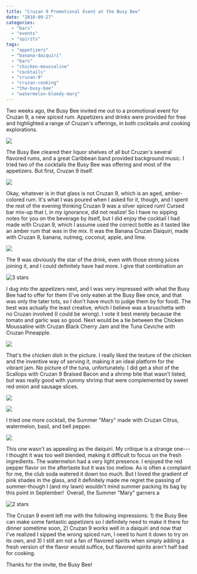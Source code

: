 ```yaml
---
title: "Cruzan 9 Promotional Event at the Busy Bee"
date: "2010-09-27"
categories:
  - "bars"
  - "events"
  - "spirits"
tags:
  - "appetizers"
  - "banana-daiquiri"
  - "bars"
  - "chicken-moussaline"
  - "cocktails"
  - "cruzan-9"
  - "cruzan-cooking"
  - "the-busy-bee"
  - "watermelon-bloody-mary"
---
```


Two weeks ago, the Busy Bee invited me out to a promotional event for Cruzan 9, a new spiced rum. Appetizers and drinks were provided for free and highlighted a range of Cruzan's offerings, in both cocktails and cooking explorations.

![](https://thegourmez-wpmedia.s3.amazonaws.com/2024/07/cruzan02.jpg)

The Busy Bee cleared their liquor shelves of all but Cruzan's several flavored rums, and a great Caribbean band provided background music. I tried two of the cocktails the Busy Bee was offering and most of the appetizers. But first, Cruzan 9 itself.

![](https://thegourmez-wpmedia.s3.amazonaws.com/2024/07/cruzan09.jpg)

Okay, whatever is in that glass is not Cruzan 9, which is an aged, amber-colored rum. It's what I was poured when I asked for it, though, and I spent the rest of the evening thinking Cruzan 9 was a silver spiced rum! Cursed bar mix-up that I, in my ignorance, did not realize! So I have no sipping notes for you on the beverage by itself, but I did enjoy the cocktail I had made with Cruzan 9, which I assume used the correct bottle as it tasted like an amber rum that was in the mix. It was the Banana Cruzan Daiquiri, made with Cruzan 9, banana, nutmeg, coconut, apple, and lime.

![](https://thegourmez-wpmedia.s3.amazonaws.com/2024/07/cruzan01.jpg)

The 9 was obviously the star of the drink, even with those strong juices joining it, and I could definitely have had more. I give that combination an

![3 stars](http://s3.amazonaws.com/thegourmez-wpmedia/2009/02/rating_avocado1.gif "rating_avocado1")

I dug into the appetizers next, and I was very impressed with what the Busy Bee had to offer for them (I've only eaten at the Busy Bee once, and that was only the tater tots, so I don't have much to judge them by for food). The best was actually the least creative, which I believe was a bruschetta with no Cruzan involved (I could be wrong). I vote it best merely because the tomato and garlic was so good. Next would be a tie between the Chicken Moussaline with Cruzan Black Cherry Jam and the Tuna Ceviche with Cruzan Pineapple.

![](https://thegourmez-wpmedia.s3.amazonaws.com/2024/07/cruzan04.jpg)

That's the chicken dish in the picture. I really liked the texture of the chicken and the inventive way of serving it, making it an ideal platform for the vibrant jam. No picture of the tuna, unfortunately. I did get a shot of the Scallops with Cruzan 9 Braised Bacon and a shrimp bite that wasn't listed, but was really good with yummy shrimp that were complemented by sweet red onion and sausage slices.

![](https://thegourmez-wpmedia.s3.amazonaws.com/2024/07/cruzan11.jpg)

![](https://thegourmez-wpmedia.s3.amazonaws.com/2024/07/cruzan03.jpg)

I tried one more cocktail, the Summer "Mary" made with Cruzan Citrus, watermelon, basil, and bell pepper.

![](https://thegourmez-wpmedia.s3.amazonaws.com/2024/07/cruzan08.jpg)

This one wasn't as appealing as the daiquiri. My critique is a strange one---I thought it was too well blended, making it difficult to focus on the fresh ingredients. The watermelon had a very light presence. I enjoyed the red pepper flavor on the aftertaste but it was too mellow. As is often a complaint for me, the club soda watered it down too much. But I loved the gradient of pink shades in the glass, and it definitely made me regret the passing of summer-though I (and my lawn) wouldn't mind summer packing its bag by this point in September!  Overall, the Summer "Mary" garners a

![2 stars](http://s3.amazonaws.com/thegourmez-wpmedia/2009/02/rating_chicken11.gif "rating_chicken11")

The Cruzan 9 event left me with the following impressions: 1) the Busy Bee can make some fantastic appetizers so I definitely need to make it there for dinner sometime soon, 2) Cruzan 9 works well in a daiquiri and now that I've realized I sipped the wrong spiced rum, I need to hunt it down to try on its own, and 3) I still am not a fan of flavored spirits when simply adding a fresh version of the flavor would suffice, but flavored spirits aren't half bad for cooking.

Thanks for the invite, the Busy Bee!
